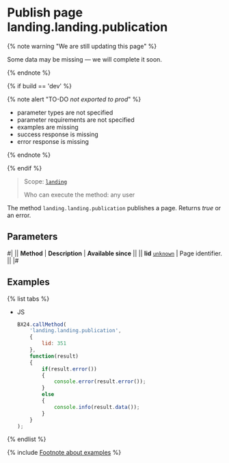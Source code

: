 # Publish page landing.landing.publication

{% note warning "We are still updating this page" %}

Some data may be missing — we will complete it soon.

{% endnote %}

{% if build == 'dev' %}

{% note alert "TO-DO _not exported to prod_" %}

- parameter types are not specified
- parameter requirements are not specified
- examples are missing
- success response is missing
- error response is missing

{% endnote %}

{% endif %}

> Scope: [`landing`](../../../scopes/permissions.md)
>
> Who can execute the method: any user

The method `landing.landing.publication` publishes a page. Returns *true* or an error.

## Parameters

#|
|| **Method** | **Description** | **Available since** ||
|| **lid**
[`unknown`](../../../data-types.md) | Page identifier. ||
|#

## Examples

{% list tabs %}

- JS

    ```js
    BX24.callMethod(
        'landing.landing.publication',
        {
            lid: 351
        },
        function(result)
        {
            if(result.error())
            {
                console.error(result.error());
            }
            else
            {
                console.info(result.data());
            }
        }
    );
    ```

{% endlist %}

{% include [Footnote about examples](../../../../_includes/examples.md) %}